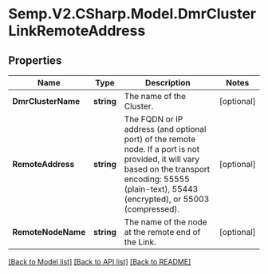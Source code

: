 # Semp.V2.CSharp.Model.DmrClusterLinkRemoteAddress
## Properties

Name | Type | Description | Notes
------------ | ------------- | ------------- | -------------
**DmrClusterName** | **string** | The name of the Cluster. | [optional] 
**RemoteAddress** | **string** | The FQDN or IP address (and optional port) of the remote node. If a port is not provided, it will vary based on the transport encoding: 55555 (plain-text), 55443 (encrypted), or 55003 (compressed). | [optional] 
**RemoteNodeName** | **string** | The name of the node at the remote end of the Link. | [optional] 

[[Back to Model list]](../README.md#documentation-for-models) [[Back to API list]](../README.md#documentation-for-api-endpoints) [[Back to README]](../README.md)

